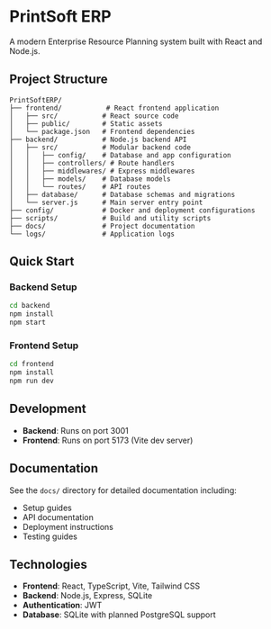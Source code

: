 # PrintSoft ERP

A modern Enterprise Resource Planning system built with React and Node.js.

## Project Structure

```
PrintSoftERP/
├── frontend/           # React frontend application
│   ├── src/           # React source code
│   ├── public/        # Static assets
│   └── package.json   # Frontend dependencies
├── backend/           # Node.js backend API
│   ├── src/           # Modular backend code
│   │   ├── config/    # Database and app configuration
│   │   ├── controllers/ # Route handlers
│   │   ├── middlewares/ # Express middlewares
│   │   ├── models/    # Database models
│   │   └── routes/    # API routes
│   ├── database/      # Database schemas and migrations
│   └── server.js      # Main server entry point
├── config/            # Docker and deployment configurations
├── scripts/           # Build and utility scripts
├── docs/              # Project documentation
└── logs/              # Application logs
```

## Quick Start

### Backend Setup
```bash
cd backend
npm install
npm start
```

### Frontend Setup
```bash
cd frontend
npm install
npm run dev
```

## Development

- **Backend**: Runs on port 3001
- **Frontend**: Runs on port 5173 (Vite dev server)

## Documentation

See the `docs/` directory for detailed documentation including:
- Setup guides
- API documentation
- Deployment instructions
- Testing guides

## Technologies

- **Frontend**: React, TypeScript, Vite, Tailwind CSS
- **Backend**: Node.js, Express, SQLite
- **Authentication**: JWT
- **Database**: SQLite with planned PostgreSQL support
